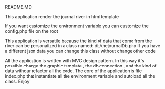 README.MD

This application render the journal river in html template

If you want customize the environment variable you can customize the config.php file on the root

This application is versatile because the kind of data that come from the river can be personalized in 
a class named: db/thejournalDb.php
If you have a different json data you can change this class without change other code

All the application is written with MVC design pattern.
In this way it's possible change the graphic template , the db connection , and the kind of data withour refactor all the code.
The core of the application is file index.php that instantiate all the environment variable and autoload all the class.
Enjoy